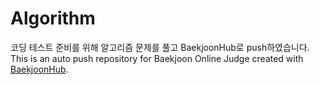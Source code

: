 # Algorithm
코딩 테스트 준비를 위해 알고리즘 문제를 풀고 BaekjoonHub로 push하였습니다.  
This is an auto push repository for Baekjoon Online Judge created with [BaekjoonHub](https://github.com/BaekjoonHub/BaekjoonHub).
